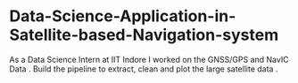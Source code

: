 # Data-Science-Application-in-Satellite-based-Navigation-system
As a Data Science Intern at IIT Indore I worked on the GNSS/GPS and NavIC Data . Build the pipeline to extract, clean and plot the large satellite data .

